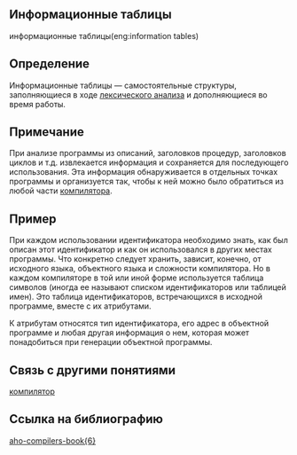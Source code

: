 ## Информационные таблицы
информационные таблицы(eng:information tables) 

## Определение
Информационные таблицы — самостоятельные структуры, заполняющиеся в ходе [лексического анализа](lexical_analyzer_1.md) и дополняющиеся во время работы.

## Примечание

При анализе программы из описаний, заголовков процедур, заголовков циклов и т.д. извлекается информация и сохраняется для последующего использования. Эта информация обнаруживается в отдельных точках программы и организуется так, чтобы к ней можно было обратиться из любой части [компилятора](compiler_1.md). 

## Пример

При каждом использовании идентификатора необходимо знать, как был описан этот идентификатор и как он использовался в других местах программы. Что конкретно следует хранить, зависит, конечно, от исходного языка, объектного языка и сложности компилятора. Но в каждом компиляторе в той или иной форме используется таблица символов (иногда ее называют списком идентификаторов или таблицей имен). Это таблица идентификаторов, встречающихся в исходной программе, вместе с их атрибутами.

К атрибутам относятся тип идентификатора, его адрес в объектной программе и любая другая информация о нем, которая может понадобиться при генерации объектной программы.

## Связь с другими понятиями
[компилятор](compiler_1.md)
## Cсылка на библиографию
[aho-compilers-book{6}](../bibliography/aho-compilers-book%7B6%7D.md)


